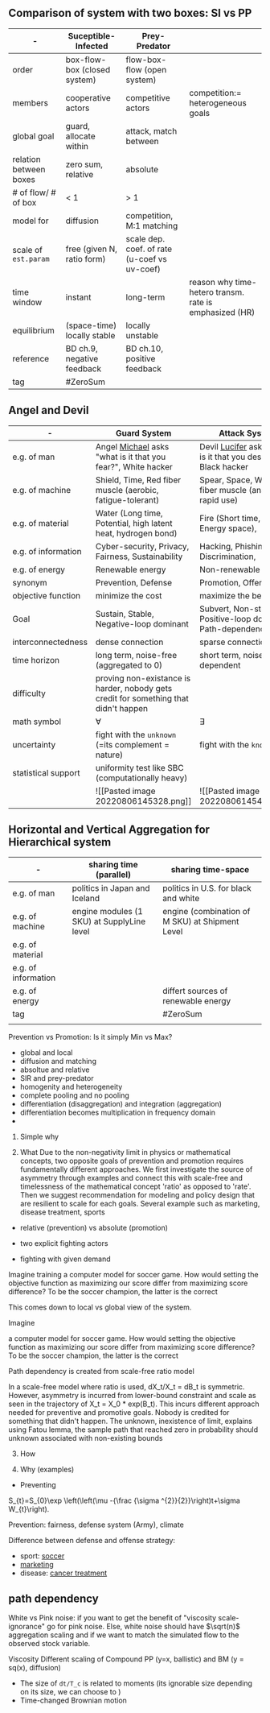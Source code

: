 ## Comparison of system with two boxes: SI vs PP

| -                      | Suceptible-Infected           | Prey-Predator                                |                                                        |
| ---------------------- | ----------------------------- | -------------------------------------------- | ------------------------------------------------------ |
| order                  | box-flow-box  (closed system) | flow-box-flow (open system)                  |                                                        |
| members                | cooperative actors            | competitive actors                           | competition:= heterogeneous goals                      |
| global goal            | guard, allocate within        | attack, match between                        |                                                        |
| relation between boxes | zero sum, relative            | absolute                                     |                                                        |
| # of flow/ # of box    | < 1                           | > 1                                          |                                                        |
| model for              | diffusion                     | competition, M:1 matching                    |                                                        |
| scale of `est.param`   | free (given N, ratio form)    | scale dep. coef. of rate (u-coef vs uv-coef) |                                                        |
| time window            | instant                       | long-term                                    | reason why time-hetero transm. rate is emphasized (HR) |
| equilibrium            | (space-time) locally stable   | locally unstable                             |                                                        |
| reference              | BD ch.9, negative feedback    | BD ch.10, positive feedback                  |                                                        |
| tag                    |       #ZeroSum                         |                                              |                                                        |





## Angel and Devil

| -                   | Guard System                                                                                                      | Attack System                                                                                           |
| ------------------- | ----------------------------------------------------------------------------------------------------------------- | ------------------------------------------------------------------------------------------------------- |
| e.g. of man         | Angel [Michael](https://en.wikipedia.org/wiki/Michael_(archangel)) asks "what is it that you fear?", White hacker | Devil [Lucifer](https://en.wikipedia.org/wiki/Lucifer) asks "what is it that you desire?", Black hacker |
| e.g. of machine     | Shield, Time, Red fiber muscle (aerobic, fatigue-tolerant)                                                        | Spear, Space, White fiber muscle (anaerobic, rapid use)                                                 |
| e.g. of material    | Water (Long time, Potential, high latent heat, hydrogen bond)                                                     | Fire (Short time, Ignition, Energy space),                                                              |
| e.g. of information | Cyber-security, Privacy, Fairness, Sustainability                                                                 | Hacking, Phishing, Discrimination,                                                                      |
| e.g. of energy      | Renewable energy                                                                                                  | Non-renewable energy                                                                                    |
| synonym             | Prevention, Defense                                                                                               | Promotion, Offense                                                                                      |
| objective function  | minimize the cost                                                                                                 | maximize the benefit                                                                                    |
| Goal                | Sustain, Stable, Negative-loop dominant                                                                           | Subvert, Non-stable, Positive-loop dominant, Path-dependence                                            |
| interconnectedness  | dense connection                                                                                                  | sparse connection                                                                                       |
| time horizon        | long term, noise-free (aggregated to 0)                                                                           | short term, noise-dependent                                                                             |
| difficulty          | proving non-existance is harder, nobody gets credit for something that didn't happen                              |                                                                                                         |
| math symbol         | $\forall$                                                                                                         | $\exists$                                                                                               |
| uncertainty         | fight with the `unknown` (=its complement = nature)                                                               | fight with the `known`                                                                                  |
| statistical support | uniformity test like SBC (computationally heavy)                                                                  |                                                                                                         |
|                     | ![[Pasted image 20220806145328.png]]                                                                              | ![[Pasted image 20220806145416.png]]                                                                    |





## Horizontal and Vertical Aggregation for Hierarchical system

| -                   | sharing time     (parallel)                | sharing time-space                              |
| ------------------- | ------------------------------------------ | ----------------------------------------------- |
| e.g. of man         | politics in Japan and Iceland              | politics in U.S. for black and white            |
| e.g. of machine     | engine modules (1 SKU) at SupplyLine level | engine (combination of M SKU) at Shipment Level |
| e.g. of material    |                                            |                                                 |
| e.g. of information |                                            |                                                 |
| e.g. of energy      |                                            | differt sources of renewable energy             |
| tag     |                                            |       #ZeroSum                                         |
|                     |                                            |                                                 |



Prevention vs Promotion: Is it simply Min vs Max?

- global and local
- diffusion and matching
- absoltue and relative
- SIR and prey-predator
- homogenity and heterogeneity
- complete pooling and no pooling
- differentiation (disaggregation) and integration (aggregation)
- differentiation becomes multiplication in frequency domain
- 
1. Simple why

2. What
Due to the non-negativity limit in physics or mathematical concepts, two opposite goals of prevention and promotion requires fundamentally different approaches. We first investigate the source of asymmetry through examples and connect this with scale-free and timelessness of the mathematical concept 'ratio' as opposed to 'rate'. Then we suggest recommendation for modeling and policy design that are resilient to scale for each goals. Several example such as marketing, disease treatment, sports 

- relative (prevention) vs absolute (promotion)

- two explicit fighting actors
- fighting with given demand

Imagine training a computer model for soccer game. How would setting the objective function as maximizing our score differ from maximizing score difference? To be the soccer champion, the latter is the correct

This comes down to local vs global view of the system. 

Imagine 

 a computer model for soccer game. How would setting the objective function as maximizing our score differ from maximizing score difference? To be the soccer champion, the latter is the correct

Path dependency is created from scale-free ratio model

In a scale-free model where ratio is used, dX_t/X_t = dB_t is symmetric. However, asymmetry is incurred from lower-bound constraint and scale as seen in the trajectory of X_t = X_0 * exp(B_t). This incurs different approach needed for preventive and promotive goals. Nobody is credited for something that didn't happen. The unknown, inexistence of limit, explains  using Fatou lemma, the sample path that reached zero in probability should  unknown associated with non-existing bounds

3. How

4. Why (examples)
- Preventing 

S_{t}=S_{0}\exp \left(\left(\mu -{\frac {\sigma ^{2}}{2}}\right)t+\sigma W_{t}\right).

Prevention: fairness, defense system (Army), climate 

Difference between defense and offense strategy:
- sport: [soccer]()
- [marketing](https://smallbusiness.chron.com/differences-between-offensive-defensive-marketing-20435.html)
- disease: [cancer treatment]()

## path dependency
White vs Pink noise: if you want to get the benefit of "viscosity scale-ignorance" go for pink noise. Else, white noise should have $\sqrt(n)$ aggregation scaling and if we want to match the simulated flow to the observed stock variable.


Viscosity 
Different scaling of Compound PP (y=x, ballistic) and BM (y = sq(x), diffusion)
- The size of `dt/T_c` is related to moments (its ignorable size depending on its size, we can choose to )
- Time-changed Brownian motion